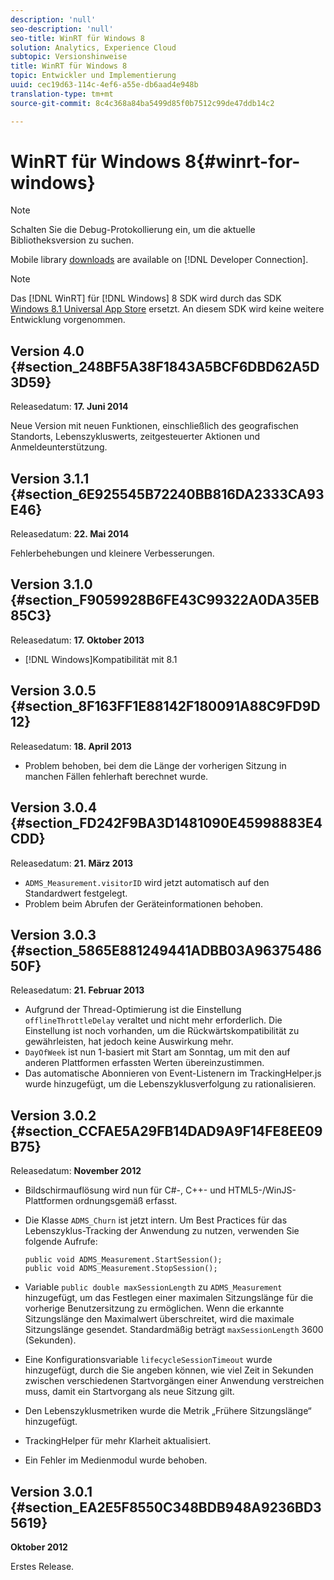```yaml
---
description: 'null'
seo-description: 'null'
seo-title: WinRT für Windows 8
solution: Analytics, Experience Cloud
subtopic: Versionshinweise
title: WinRT für Windows 8
topic: Entwickler und Implementierung
uuid: cec19d63-114c-4ef6-a55e-db6aad4e948b
translation-type: tm+mt
source-git-commit: 8c4c368a84ba5499d85f0b7512c99de47ddb14c2

---
```



# WinRT für Windows 8{#winrt-for-windows}

>[!NOTE]
>
>Schalten Sie die Debug-Protokollierung ein, um die aktuelle Bibliotheksversion zu suchen.

Mobile library [downloads](https://marketing.adobe.com/developer/get-started/mobile/c-measuring-mobile-applications) are available on [!DNL Developer Connection].

>[!NOTE]
>
>Das [!DNL WinRT] für [!DNL Windows] 8 SDK wird durch das SDK [Windows 8.1 Universal App Store](../appmeasurement-release-notes/c-release-notes-winu.md) ersetzt. An diesem SDK wird keine weitere Entwicklung vorgenommen.

## Version 4.0 {#section_248BF5A38F1843A5BCF6DBD62A5D3D59}

Releasedatum: **17. Juni 2014**

Neue Version mit neuen Funktionen, einschließlich des geografischen Standorts, Lebenszykluswerts, zeitgesteuerter Aktionen und Anmeldeunterstützung.

## Version 3.1.1 {#section_6E925545B72240BB816DA2333CA93E46}

Releasedatum: **22. Mai 2014**

Fehlerbehebungen und kleinere Verbesserungen.

## Version 3.1.0 {#section_F9059928B6FE43C99322A0DA35EB85C3}

Releasedatum: **17. Oktober 2013**

* [!DNL Windows]Kompatibilität mit 8.1

## Version 3.0.5 {#section_8F163FF1E88142F180091A88C9FD9D12}

Releasedatum: **18. April 2013**

* Problem behoben, bei dem die Länge der vorherigen Sitzung in manchen Fällen fehlerhaft berechnet wurde.

## Version 3.0.4 {#section_FD242F9BA3D1481090E45998883E4CDD}

Releasedatum: **21. März 2013**

* `ADMS_Measurement.visitorID` wird jetzt automatisch auf den Standardwert festgelegt.
* Problem beim Abrufen der Geräteinformationen behoben.

## Version 3.0.3 {#section_5865E881249441ADBB03A9637548650F}

Releasedatum: **21. Februar 2013**

* Aufgrund der Thread-Optimierung ist die Einstellung `offlineThrottleDelay` veraltet und nicht mehr erforderlich. Die Einstellung ist noch vorhanden, um die Rückwärtskompatibilität zu gewährleisten, hat jedoch keine Auswirkung mehr.
* `DayOfWeek` ist nun 1-basiert mit Start am Sonntag, um mit den auf anderen Plattformen erfassten Werten übereinzustimmen.
* Das automatische Abonnieren von Event-Listenern im TrackingHelper.js wurde hinzugefügt, um die Lebenszyklusverfolgung zu rationalisieren.

## Version 3.0.2 {#section_CCFAE5A29FB14DAD9A9F14FE8EE09B75}

Releasedatum: **November 2012**

* Bildschirmauflösung wird nun für C#-, C++- und HTML5-/WinJS-Plattformen ordnungsgemäß erfasst.
* Die Klasse `ADMS_Churn` ist jetzt intern. Um Best Practices für das Lebenszyklus-Tracking der Anwendung zu nutzen, verwenden Sie folgende Aufrufe:

   ```
   public void ADMS_Measurement.StartSession(); 
   public void ADMS_Measurement.StopSession();
   ```

* Variable `public double maxSessionLength` zu `ADMS_Measurement` hinzugefügt, um das Festlegen einer maximalen Sitzungslänge für die vorherige Benutzersitzung zu ermöglichen. Wenn die erkannte Sitzungslänge den Maximalwert überschreitet, wird die maximale Sitzungslänge gesendet. Standardmäßig beträgt `maxSessionLength` 3600 (Sekunden).
* Eine Konfigurationsvariable `lifecycleSessionTimeout` wurde hinzugefügt, durch die Sie angeben können, wie viel Zeit in Sekunden zwischen verschiedenen Startvorgängen einer Anwendung verstreichen muss, damit ein Startvorgang als neue Sitzung gilt.
* Den Lebenszyklusmetriken wurde die Metrik „Frühere Sitzungslänge“ hinzugefügt.
* TrackingHelper für mehr Klarheit aktualisiert.
* Ein Fehler im Medienmodul wurde behoben.

## Version 3.0.1 {#section_EA2E5F8550C348BDB948A9236BD35619}

**Oktober 2012**

Erstes Release.
